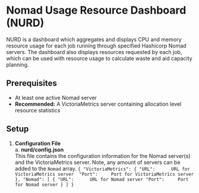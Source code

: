 # Nomad Usage Resource Dashboard (NURD)
NURD is a dashboard which aggregates and displays CPU and memory resource usage for each job running through specified Hashicorp Nomad servers. The dashboard also displays resources requested by each job, which can be used with resource usage to calculate waste and aid capacity planning. 

## Prerequisites
* At least one active Nomad server
* **Recommended:** A VictoriaMetrics server containing allocation level resource statistics

## Setup
1. **Configuration File**<br>
    a. **nurd/config.json**<br>
        This file contains the configuration information for the Nomad server(s) and the VictoriaMetrics server. Note, any amount of servers can be added to the `Nomad` array.
        ```
        {
            "VictoriaMetrics": {
                "URL":      URL for VictoriaMetrics server 
                "Port":     Port for VictoriaMetrics server
            },
            "Nomad": [
                {
                    "URL":      URL for Nomad server
                    "Port":     Port for Nomad server
                }
            ]
        }
        ```
